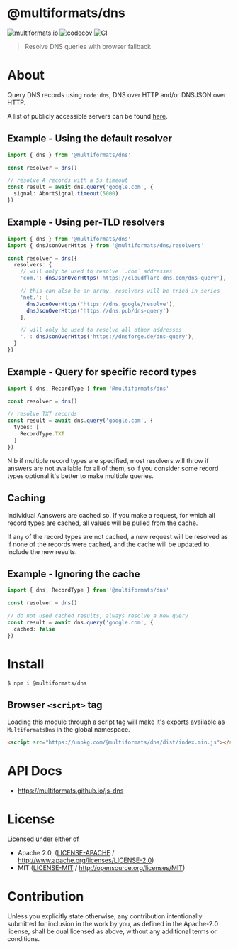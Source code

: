 # @multiformats/dns

[![multiformats.io](https://img.shields.io/badge/project-IPFS-blue.svg?style=flat-square)](http://multiformats.io)
[![codecov](https://img.shields.io/codecov/c/github/multiformats/js-dns.svg?style=flat-square)](https://codecov.io/gh/multiformats/js-dns)
[![CI](https://img.shields.io/github/actions/workflow/status/multiformats/js-dns/js-test-and-release.yml?branch=main\&style=flat-square)](https://github.com/multiformats/js-dns/actions/workflows/js-test-and-release.yml?query=branch%3Amain)

> Resolve DNS queries with browser fallback

# About

<!--

!IMPORTANT!

Everything in this README between "# About" and "# Install" is automatically
generated and will be overwritten the next time the doc generator is run.

To make changes to this section, please update the @packageDocumentation section
of src/index.js or src/index.ts

To experiment with formatting, please run "npm run docs" from the root of this
repo and examine the changes made.

-->

Query DNS records using `node:dns`, DNS over HTTP and/or DNSJSON over HTTP.

A list of publicly accessible servers can be found [here](https://github.com/curl/curl/wiki/DNS-over-HTTPS#publicly-available-servers).

## Example - Using the default resolver

```TypeScript
import { dns } from '@multiformats/dns'

const resolver = dns()

// resolve A records with a 5s timeout
const result = await dns.query('google.com', {
  signal: AbortSignal.timeout(5000)
})
```

## Example - Using per-TLD resolvers

```TypeScript
import { dns } from '@multiformats/dns'
import { dnsJsonOverHttps } from '@multiformats/dns/resolvers'

const resolver = dns({
  resolvers: {
    // will only be used to resolve `.com` addresses
    'com.': dnsJsonOverHttps('https://cloudflare-dns.com/dns-query'),

    // this can also be an array, resolvers will be tried in series
    'net.': [
      dnsJsonOverHttps('https://dns.google/resolve'),
      dnsJsonOverHttps('https://dns.pub/dns-query')
    ],

    // will only be used to resolve all other addresses
    '.': dnsJsonOverHttps('https://dnsforge.de/dns-query'),
  }
})
```

## Example - Query for specific record types

```TypeScript
import { dns, RecordType } from '@multiformats/dns'

const resolver = dns()

// resolve TXT records
const result = await dns.query('google.com', {
  types: [
    RecordType.TXT
  ]
})
```

N.b if multiple record types are specified, most resolvers will throw if answers
are not available for all of them, so if you consider some record types optional
it's better to make multiple queries.

## Caching

Individual Aanswers are cached so. If you make a request, for which all
record types are cached, all values will be pulled from the cache.

If any of the record types are not cached, a new request will be resolved as
if none of the records were cached, and the cache will be updated to include
the new results.

## Example - Ignoring the cache

```TypeScript
import { dns, RecordType } from '@multiformats/dns'

const resolver = dns()

// do not used cached results, always resolve a new query
const result = await dns.query('google.com', {
  cached: false
})
```

# Install

```console
$ npm i @multiformats/dns
```

## Browser `<script>` tag

Loading this module through a script tag will make it's exports available as `MultiformatsDns` in the global namespace.

```html
<script src="https://unpkg.com/@multiformats/dns/dist/index.min.js"></script>
```

# API Docs

- <https://multiformats.github.io/js-dns>

# License

Licensed under either of

- Apache 2.0, ([LICENSE-APACHE](LICENSE-APACHE) / <http://www.apache.org/licenses/LICENSE-2.0>)
- MIT ([LICENSE-MIT](LICENSE-MIT) / <http://opensource.org/licenses/MIT>)

# Contribution

Unless you explicitly state otherwise, any contribution intentionally submitted for inclusion in the work by you, as defined in the Apache-2.0 license, shall be dual licensed as above, without any additional terms or conditions.
